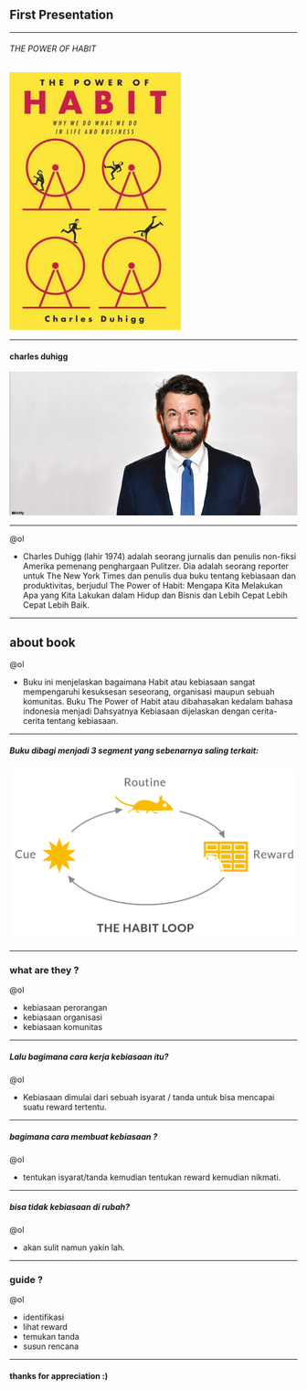 ## First Presentation


---
###### THE POWER OF HABIT
![Flux Explained](https://raw.githubusercontent.com/amrullohrifq/Presentation-1/master/12609433.jpg)



---
#### charles duhigg
![Flux Explained](https://raw.githubusercontent.com/amrullohrifq/Presentation-1/master/charles%20duhigg.jpg)

---

@ol
- Charles Duhigg (lahir 1974) adalah seorang jurnalis dan penulis non-fiksi Amerika pemenang penghargaan Pulitzer. Dia adalah seorang reporter untuk The New York Times dan penulis dua buku tentang kebiasaan dan produktivitas, berjudul The Power of Habit: Mengapa Kita Melakukan Apa yang Kita Lakukan dalam Hidup dan Bisnis dan Lebih Cepat Lebih Cepat Lebih Baik.





---
## about book

@ol
- Buku ini menjelaskan bagaimana Habit atau kebiasaan sangat mempengaruhi kesuksesan seseorang, organisasi maupun sebuah komunitas. Buku The Power of Habit atau dibahasakan kedalam bahasa indonesia menjadi Dahsyatnya Kebiasaan dijelaskan dengan cerita-cerita tentang kebiasaan.


---
#####  Buku dibagi menjadi 3 segment yang sebenarnya saling terkait:
![Flux Explained](https://raw.githubusercontent.com/amrullohrifq/Presentation-1/master/habit-loop.png)

---
### what are they ?

@ol
- kebiasaan perorangan
- kebiasaan organisasi
- kebiasaan komunitas

---

##### Lalu bagimana cara kerja kebiasaan itu?
@ol
- Kebiasaan dimulai dari sebuah isyarat / tanda untuk bisa mencapai suatu reward tertentu.

---
##### bagimana cara membuat kebiasaan ?
@ol
- tentukan isyarat/tanda kemudian tentukan reward  kemudian nikmati.

---
##### bisa tidak kebiasaan di rubah?
@ol
- akan sulit namun yakin lah.

---
### guide ?
@ol
- identifikasi
- lihat reward
- temukan tanda
- susun rencana
---

#### thanks for appreciation :)
